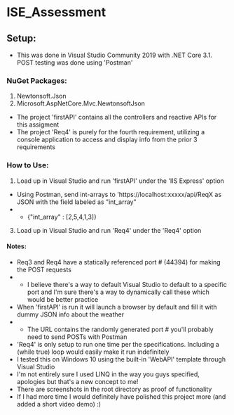 # ISE_Assessment

## Setup:
* This was done in Visual Studio Community 2019 with .NET Core 3.1. POST testing was done using 'Postman'

### NuGet Packages:
1. Newtonsoft.Json
2. Microsoft.AspNetCore.Mvc.NewtonsoftJson

* The project 'firstAPI' contains all the controllers and reactive APIs for this assigment
* The project 'Req4' is purely for the fourth requirement, utilizing a console application to access and display info from the prior 3 requirements

### How to Use:
1. Load up in Visual Studio and run 'firstAPI' under the 'IIS Express' option
* Using Postman, send int-arrays to 'https://localhost:xxxxx/api/ReqX as JSON with the field labeled as "int_array"
* * {"int_array" : [2,5,4,1,3]}
3. Load up in Visual Studio and run 'Req4' under the 'Req4' option

#### Notes:
* Req3 and Req4 have a statically referenced port # (44394) for making the POST requests
* * I believe there's a way to default Visual Studio to default to a specific port and I'm sure there's a way to dynamically call these which would be better practice
* When 'firstAPI' is run it will launch a browser by default and fill it with dummy JSON info about the weather
* * The URL contains the randomly generated port # you'll probably need to send POSTs with Postman
* 'Req4' is only setup to run one time per the specifications. Including a (while true) loop would easily make it run indefinitely
* I tested this on Windows 10 using the built-in 'WebAPI' template through Visual Studio
* I'm not entirely sure I used LINQ in the way you guys specified, apologies but that's a new concept to me!
* There are screenshots in the root directory as proof of functionality
* If I had more time I would definitely have polished this project more (and added a short video demo) :)

